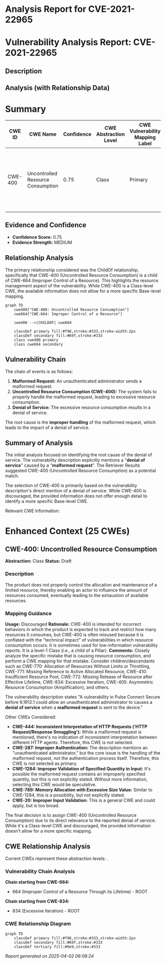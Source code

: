 # Analysis Report for CVE-2021-22965

# Vulnerability Analysis Report: CVE-2021-22965

## Description



## Analysis (with Relationship Data)

# Summary
| CWE ID | CWE Name | Confidence | CWE Abstraction Level | CWE Vulnerability Mapping Label | CWE-Vulnerability Mapping Notes |
|---|---|---|---|---|---|
| CWE-400 | Uncontrolled Resource Consumption | 0.75 | Class | Primary | Discouraged, but selected because it directly addresses the **denial of service** caused by a **malformed request**. |

## Evidence and Confidence

*   **Confidence Score:** 0.75
*   **Evidence Strength:** MEDIUM

## Relationship Analysis
The primary relationship considered was the ChildOf relationship, specifically that CWE-400 (Uncontrolled Resource Consumption) is a child of CWE-664 (Improper Control of a Resource). This highlights the resource management aspect of the vulnerability. While CWE-400 is a Class-level CWE, the available information does not allow for a more specific Base-level mapping.

```mermaid
graph TD
    cwe400["CWE-400: Uncontrolled Resource Consumption"]
    cwe664["CWE-664: Improper Control of a Resource"]
    
    cwe400 -->|CHILDOF| cwe664
    
    classDef primary fill:#f96,stroke:#333,stroke-width:2px
    classDef secondary fill:#69f,stroke:#333
    class cwe400 primary
    class cwe664 secondary
```

## Vulnerability Chain
The chain of events is as follows:
1.  **Malformed Request:** An unauthenticated administrator sends a malformed request.
2.  **Uncontrolled Resource Consumption (CWE-400):** The system fails to properly handle the malformed request, leading to excessive resource consumption.
3.  **Denial of Service:** The excessive resource consumption results in a denial of service.

The root cause is the **improper handling** of the malformed request, which leads to the impact of a denial of service.

## Summary of Analysis
The initial analysis focused on identifying the root cause of the denial of service. The vulnerability description explicitly mentions a "**denial of service**" caused by a "**malformed request**". The Retriever Results suggested CWE-400 (Uncontrolled Resource Consumption) as a potential match.

The selection of CWE-400 is primarily based on the vulnerability description's direct mention of a denial of service. While CWE-400 is discouraged, the provided information does not offer enough detail to identify a more specific Base-level CWE.

Relevant CWE Information:

# Enhanced Context (25 CWEs)

## CWE-400: Uncontrolled Resource Consumption
**Abstraction:** Class
**Status:** Draft

### Description
The product does not properly control the allocation and maintenance of a limited resource, thereby enabling an actor to influence the amount of resources consumed, eventually leading to the exhaustion of available resources.

### Mapping Guidance
**Usage:** Discouraged
**Rationale:** CWE-400 is intended for incorrect behaviors in which the product is expected to track and restrict how many resources it consumes, but CWE-400 is often misused because it is conflated with the "technical impact" of vulnerabilities in which resource consumption occurs. It is sometimes used for low-information vulnerability reports. It is a level-1 Class (i.e., a child of a Pillar).
**Comments:** Closely analyze the specific mistake that is causing resource consumption, and perform a CWE mapping for that mistake. Consider children/descendants such as CWE-770: Allocation of Resources Without Limits or Throttling, CWE-771: Missing Reference to Active Allocated Resource, CWE-410: Insufficient Resource Pool, CWE-772: Missing Release of Resource after Effective Lifetime, CWE-834: Excessive Iteration, CWE-405: Asymmetric Resource Consumption (Amplification), and others.

The vulnerability description states "A vulnerability in Pulse Connect Secure before 9.1R12.1 could allow an unauthenticated administrator to causes a **denial of service** when a **malformed request** is sent to the device."

Other CWEs Considered:

*   **CWE-444: Inconsistent Interpretation of HTTP Requests ('HTTP Request/Response Smuggling'):** While a malformed request is mentioned, there's no indication of inconsistent interpretation between different HTTP agents. Therefore, this CWE is not selected.
*   **CWE-287: Improper Authentication:** The description mentions an "unauthenticated administrator," but the core issue is the handling of the malformed request, not the authentication process itself. Therefore, this CWE is not selected as primary.
*   **CWE-1284: Improper Validation of Specified Quantity in Input:** It's possible the malformed request contains an improperly specified quantity, but this is not explicitly stated. Without more information, selecting this CWE would be speculative.
*   **CWE-789: Memory Allocation with Excessive Size Value:** Similar to CWE-1284, this is a possibility, but not explicitly stated.
*   **CWE-20: Improper Input Validation:** This is a general CWE and could apply, but is too broad.

The final decision is to assign CWE-400 (Uncontrolled Resource Consumption) due to its direct relevance to the reported denial of service. While it's a Class-level CWE and discouraged, the provided information doesn't allow for a more specific mapping.


## CWE Relationship Analysis

Current CWEs represent these abstraction levels: .


### Vulnerability Chain Analysis

**Chain starting from CWE-664:**
- 664 (Improper Control of a Resource Through its Lifetime) - ROOT


**Chain starting from CWE-834:**
- 834 (Excessive Iteration) - ROOT



### CWE Relationship Diagram

```mermaid
graph TD
    classDef primary fill:#f96,stroke:#333,stroke-width:2px
    classDef secondary fill:#69f,stroke:#333
    classDef tertiary fill:#9e9,stroke:#333
```



*Report generated on 2025-04-02 06:08:24*
